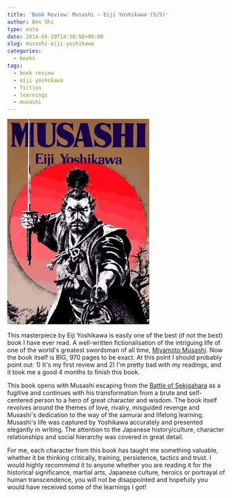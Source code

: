 ```yaml
---
title: 'Book Review: Musashi – Eiji Yoshikawa (5/5)'
author: Ben Shi
type: note
date: 2014-05-29T14:38:50+00:00
slug: musashi-eiji-yoshikawa
categories:
  - books
tags:
  - book review
  - eiji yoshikawa
  - fiction
  - learnings
  - musashi
---
```


![Musashi - Book Cover](./musashi.jpg)

This masterpiece by Eiji Yoshikawa is easily one of the best (if not the best) book I have ever
read. A well-written fictionalisation of the intriguing life of one of the world's greatest
swordsman of all time, [Miyamoto Musashi][1]. Now the book itself is BIG, 970 pages to be exact. At
this point I should probably point out: 1) It's my first review and 2) I'm pretty bad with my
readings, and it took me a good 4 months to finish this book.

This book opens with Musashi escaping from the [Battle of Sekigahara][2] as a fugitive and continues
with his transformation from a brute and self-centered person to a hero of great character and
wisdom. The book itself revolves around the themes of love, rivalry, misguided revenge and Musashi's
dedication to the way of the samurai and lifelong learning. Musashi's life was captured by Yoshikawa
accurately and presented elegantly in writing. The attention to the Japanese history/culture,
character relationships and social hierarchy was covered in great detail.

For me, each character from this book has taught me something valuable, whether it be thinking
critically, training, persistence, tactics and trust. I would highly recommend it to anyone whether
you are reading it for the historical significance, martial arts, Japanese culture, heroics or
portrayal of human transcendence, you will not be disappointed and hopefully you would have received
some of the learnings I got!

[1]: https://en.wikipedia.org/wiki/Miyamoto_Musashi
[2]: https://en.wikipedia.org/wiki/Battle_of_Sekigahara
